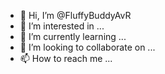 - 👋 Hi, I’m @FluffyBuddyAvR
- 👀 I’m interested in ...
- 🌱 I’m currently learning ...
- 💞️ I’m looking to collaborate on ...
- 📫 How to reach me ...

<!---
FluffyBuddyAvR/FluffyBuddyAvR is a ✨ special ✨ repository because its `README.md` (this file) appears on your GitHub profile.
You can click the Preview link to take a look at your changes.
--->
